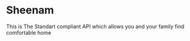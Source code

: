 # Sheenam
This is The Standart compliant API which allows you and your family find comfortable home
